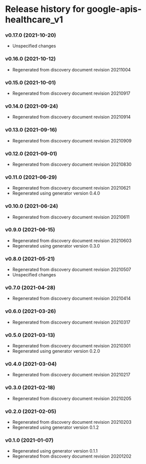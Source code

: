 # Release history for google-apis-healthcare_v1

### v0.17.0 (2021-10-20)

* Unspecified changes

### v0.16.0 (2021-10-12)

* Regenerated from discovery document revision 20211004

### v0.15.0 (2021-10-01)

* Regenerated from discovery document revision 20210917

### v0.14.0 (2021-09-24)

* Regenerated from discovery document revision 20210914

### v0.13.0 (2021-09-16)

* Regenerated from discovery document revision 20210909

### v0.12.0 (2021-09-01)

* Regenerated from discovery document revision 20210830

### v0.11.0 (2021-06-29)

* Regenerated from discovery document revision 20210621
* Regenerated using generator version 0.4.0

### v0.10.0 (2021-06-24)

* Regenerated from discovery document revision 20210611

### v0.9.0 (2021-06-15)

* Regenerated from discovery document revision 20210603
* Regenerated using generator version 0.3.0

### v0.8.0 (2021-05-21)

* Regenerated from discovery document revision 20210507
* Unspecified changes

### v0.7.0 (2021-04-28)

* Regenerated from discovery document revision 20210414

### v0.6.0 (2021-03-26)

* Regenerated from discovery document revision 20210317

### v0.5.0 (2021-03-13)

* Regenerated from discovery document revision 20210301
* Regenerated using generator version 0.2.0

### v0.4.0 (2021-03-04)

* Regenerated from discovery document revision 20210217

### v0.3.0 (2021-02-18)

* Regenerated from discovery document revision 20210205

### v0.2.0 (2021-02-05)

* Regenerated from discovery document revision 20210203
* Regenerated using generator version 0.1.2

### v0.1.0 (2021-01-07)

* Regenerated using generator version 0.1.1
* Regenerated from discovery document revision 20201202

